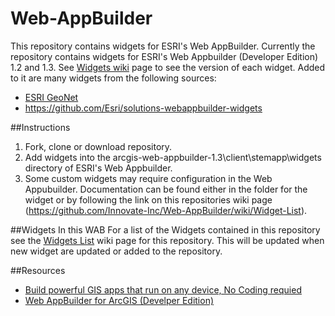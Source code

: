 # Web-AppBuilder
This repository contains widgets for ESRI's Web AppBuilder. Currently the repository contains widgets for ESRI's Web Appbuilder (Developer Edition) 1.2 and 1.3. See [Widgets wiki](https://github.com/Innovate-Inc/Web-AppBuilderWidgets/wiki/Widget-List) page to see the version of each widget. Added to it are many widgets from the following sources:

  * [ESRI GeoNet](https://geonet.esri.com/welcome)
  * https://github.com/Esri/solutions-webappbuilder-widgets

##Instructions
1. Fork, clone or download repository. 
2. Add widgets into the arcgis-web-appbuilder-1.3\client\stemapp\widgets directory of ESRI's Web Appbuilder.
3. Some custom widgets may require configuration in the Web Appubuilder. Documentation can be found either in the folder for the widget or by following the link on this repositories wiki page (https://github.com/Innovate-Inc/Web-AppBuilder/wiki/Widget-List).

##Widgets In this WAB
For a list of the Widgets contained in this repository see the [Widgets List](https://github.com/Innovate-Inc/Web-AppBuilder/wiki/Widget-List) wiki page for this repository. This will be updated when new widget are updated or added to the repository.

##Resources
* [Build powerful GIS apps that run on any device, No Coding requied](http://doc.arcgis.com/en/web-appbuilder/)
* [Web AppBuilder for ArcGIS (Develper Edition)](https://developers.arcgis.com/web-appbuilder/guide/xt-welcome.htm)
